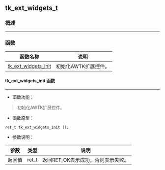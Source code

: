 ## tk\_ext\_widgets\_t
### 概述

----------------------------------
### 函数
<p id="tk_ext_widgets_t_methods">

| 函数名称 | 说明 | 
| -------- | ------------ | 
| <a href="#tk_ext_widgets_t_tk_ext_widgets_init">tk\_ext\_widgets\_init</a> | 初始化AWTK扩展控件。 |
#### tk\_ext\_widgets\_init 函数
-----------------------

* 函数功能：

> <p id="tk_ext_widgets_t_tk_ext_widgets_init">初始化AWTK扩展控件。

* 函数原型：

```
ret_t tk_ext_widgets_init ();
```

* 参数说明：

| 参数 | 类型 | 说明 |
| -------- | ----- | --------- |
| 返回值 | ret\_t | 返回RET\_OK表示成功，否则表示失败。 |
